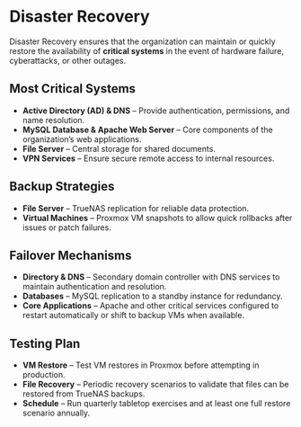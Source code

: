 # Disaster Recovery

Disaster Recovery ensures that the organization can maintain or quickly restore the availability of **critical systems** in the event of hardware failure, cyberattacks, or other outages.

## Most Critical Systems

- **Active Directory (AD) & DNS** – Provide authentication, permissions, and name resolution.
- **MySQL Database & Apache Web Server** – Core components of the organization’s web applications.
- **File Server** – Central storage for shared documents.
- **VPN Services** – Ensure secure remote access to internal resources.

## Backup Strategies

- **File Server** – TrueNAS replication for reliable data protection.
- **Virtual Machines** – Proxmox VM snapshots to allow quick rollbacks after issues or patch failures.

## Failover Mechanisms

- **Directory & DNS** – Secondary domain controller with DNS services to maintain authentication and resolution.
- **Databases** – MySQL replication to a standby instance for redundancy.
- **Core Applications** – Apache and other critical services configured to restart automatically or shift to backup VMs when available.

## Testing Plan

- **VM Restore** – Test VM restores in Proxmox before attempting in production.
- **File Recovery** – Periodic recovery scenarios to validate that files can be restored from TrueNAS backups.
- **Schedule** – Run quarterly tabletop exercises and at least one full restore scenario annually.
